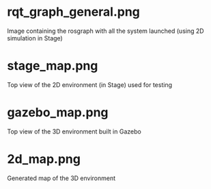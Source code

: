 # rqt_graph_general.png
Image containing the rosgraph with all the system launched (using 2D simulation in Stage)

# stage_map.png
Top view of the 2D environment (in Stage) used for testing

# gazebo_map.png
Top view of the 3D environment built in Gazebo

# 2d_map.png
Generated map of the 3D environment
